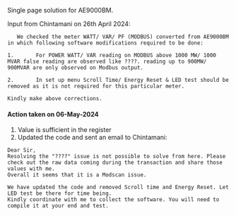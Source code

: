 Single page solution for AE9000BM.

Input from Chintamani on 26th April 2024:
```
   We checked the meter WATT/ VAR/ PF (MODBUS) converted from AE9000BM in which following software modifications required to be done:

1.       For POWER WATT/ VAR reading on MODBUS above 1000 MW/ 1000 MVAR false reading are observed like ????. reading up to 900MW/ 900MVAR are only observed on Modbus output.

2.       In set up menu Scroll Time/ Energy Reset & LED test should be removed as it is not required for this particular meter.

Kindly make above corrections.
```

#### Action taken on 06-May-2024

1. Value is sufficient in the register
2. Updated the code and sent an email to Chintamani:
```
Dear Sir,
Resolving the "????" issue is not possible to solve from here. Please check out the raw data coming during the transaction and share those values with me.
Overall it seems that it is a Modscan issue.

We have updated the code and removed Scroll time and Energy Reset. Let LED test be there for time being.
Kindly coordinate with me to collect the software. You will need to compile it at your end and test.
```


